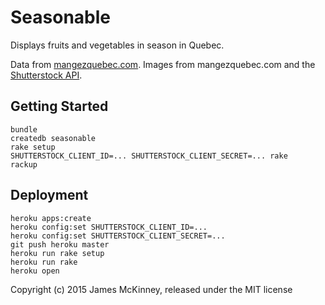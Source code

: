 # Seasonable

Displays fruits and vegetables in season in Quebec.

Data from [mangezquebec.com](http://www.mangezquebec.com/). Images from mangezquebec.com and the [Shutterstock API](https://developers.shutterstock.com/).

## Getting Started

    bundle
    createdb seasonable
    rake setup
    SHUTTERSTOCK_CLIENT_ID=... SHUTTERSTOCK_CLIENT_SECRET=... rake
    rackup

## Deployment

    heroku apps:create
    heroku config:set SHUTTERSTOCK_CLIENT_ID=...
    heroku config:set SHUTTERSTOCK_CLIENT_SECRET=...
    git push heroku master
    heroku run rake setup
    heroku run rake
    heroku open

Copyright (c) 2015 James McKinney, released under the MIT license
